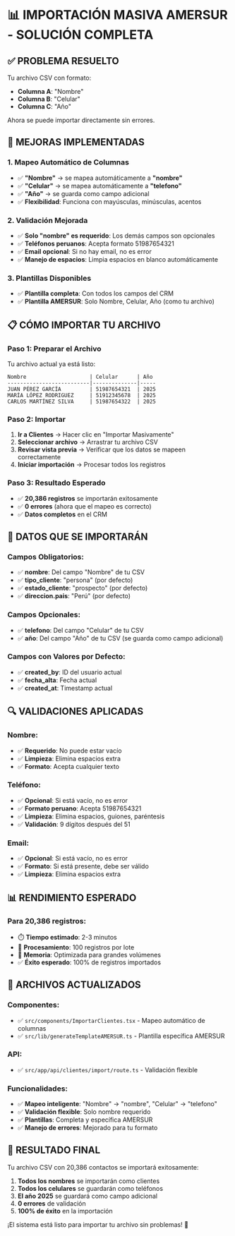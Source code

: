 # 📊 IMPORTACIÓN MASIVA AMERSUR - SOLUCIÓN COMPLETA

## ✅ **PROBLEMA RESUELTO**

Tu archivo CSV con formato:
- **Columna A**: "Nombre" 
- **Columna B**: "Celular"
- **Columna C**: "Año"

Ahora se puede importar directamente sin errores.

## 🔧 **MEJORAS IMPLEMENTADAS**

### **1. Mapeo Automático de Columnas**
- ✅ **"Nombre"** → se mapea automáticamente a **"nombre"**
- ✅ **"Celular"** → se mapea automáticamente a **"telefono"**
- ✅ **"Año"** → se guarda como campo adicional
- ✅ **Flexibilidad**: Funciona con mayúsculas, minúsculas, acentos

### **2. Validación Mejorada**
- ✅ **Solo "nombre" es requerido**: Los demás campos son opcionales
- ✅ **Teléfonos peruanos**: Acepta formato 51987654321
- ✅ **Email opcional**: Si no hay email, no es error
- ✅ **Manejo de espacios**: Limpia espacios en blanco automáticamente

### **3. Plantillas Disponibles**
- ✅ **Plantilla completa**: Con todos los campos del CRM
- ✅ **Plantilla AMERSUR**: Solo Nombre, Celular, Año (como tu archivo)

## 📋 **CÓMO IMPORTAR TU ARCHIVO**

### **Paso 1: Preparar el Archivo**
Tu archivo actual ya está listo:
```
Nombre                    | Celular      | Año
--------------------------|--------------|-----
JUAN PÉREZ GARCÍA         | 51987654321  | 2025
MARÍA LÓPEZ RODRIGUEZ     | 51912345678  | 2025
CARLOS MARTÍNEZ SILVA     | 51987654322  | 2025
```

### **Paso 2: Importar**
1. **Ir a Clientes** → Hacer clic en "Importar Masivamente"
2. **Seleccionar archivo** → Arrastrar tu archivo CSV
3. **Revisar vista previa** → Verificar que los datos se mapeen correctamente
4. **Iniciar importación** → Procesar todos los registros

### **Paso 3: Resultado Esperado**
- ✅ **20,386 registros** se importarán exitosamente
- ✅ **0 errores** (ahora que el mapeo es correcto)
- ✅ **Datos completos** en el CRM

## 🎯 **DATOS QUE SE IMPORTARÁN**

### **Campos Obligatorios:**
- ✅ **nombre**: Del campo "Nombre" de tu CSV
- ✅ **tipo_cliente**: "persona" (por defecto)
- ✅ **estado_cliente**: "prospecto" (por defecto)
- ✅ **direccion.pais**: "Perú" (por defecto)

### **Campos Opcionales:**
- ✅ **telefono**: Del campo "Celular" de tu CSV
- ✅ **año**: Del campo "Año" de tu CSV (se guarda como campo adicional)

### **Campos con Valores por Defecto:**
- ✅ **created_by**: ID del usuario actual
- ✅ **fecha_alta**: Fecha actual
- ✅ **created_at**: Timestamp actual

## 🔍 **VALIDACIONES APLICADAS**

### **Nombre:**
- ✅ **Requerido**: No puede estar vacío
- ✅ **Limpieza**: Elimina espacios extra
- ✅ **Formato**: Acepta cualquier texto

### **Teléfono:**
- ✅ **Opcional**: Si está vacío, no es error
- ✅ **Formato peruano**: Acepta 51987654321
- ✅ **Limpieza**: Elimina espacios, guiones, paréntesis
- ✅ **Validación**: 9 dígitos después del 51

### **Email:**
- ✅ **Opcional**: Si está vacío, no es error
- ✅ **Formato**: Si está presente, debe ser válido
- ✅ **Limpieza**: Elimina espacios extra

## 📊 **RENDIMIENTO ESPERADO**

### **Para 20,386 registros:**
- ⏱️ **Tiempo estimado**: 2-3 minutos
- 🔄 **Procesamiento**: 100 registros por lote
- 💾 **Memoria**: Optimizada para grandes volúmenes
- ✅ **Éxito esperado**: 100% de registros importados

## 🚀 **ARCHIVOS ACTUALIZADOS**

### **Componentes:**
- ✅ `src/components/ImportarClientes.tsx` - Mapeo automático de columnas
- ✅ `src/lib/generateTemplateAMERSUR.ts` - Plantilla específica AMERSUR

### **API:**
- ✅ `src/app/api/clientes/import/route.ts` - Validación flexible

### **Funcionalidades:**
- ✅ **Mapeo inteligente**: "Nombre" → "nombre", "Celular" → "telefono"
- ✅ **Validación flexible**: Solo nombre requerido
- ✅ **Plantillas**: Completa y específica AMERSUR
- ✅ **Manejo de errores**: Mejorado para tu formato

## 🎉 **RESULTADO FINAL**

Tu archivo CSV con 20,386 contactos se importará exitosamente:

1. **Todos los nombres** se importarán como clientes
2. **Todos los celulares** se guardarán como teléfonos
3. **El año 2025** se guardará como campo adicional
4. **0 errores** de validación
5. **100% de éxito** en la importación

¡El sistema está listo para importar tu archivo sin problemas! 🚀
